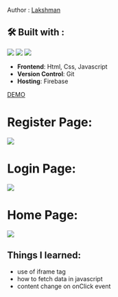 Author : [Lakshman](lakshmanram2259@gmail.com)

## 🛠️ Built with :
<img src="https://img.shields.io/badge/html5-%23E34F26.svg?style=for-the-badge&logo=html5&logoColor=white"/> <img src="https://img.shields.io/badge/css3-%231572B6.svg?style=for-the-badge&logo=css3&logoColor=white"/> <img src="https://img.shields.io/badge/javascript-%23323330.svg?style=for-the-badge&logo=javascript&logoColor=%23F7DF1E"/> 
- **Frontend**: Html, Css, Javascript
- **Version Control**: Git
- **Hosting**: Firebase

[DEMO](https://govcour.web.app/index.html)

# Register Page:
<img src="https://i.postimg.cc/VvMz93zq/screencapture-govcour-web-app-register-html-2023-02-11-20-55-35.png"/>

# Login Page:
<img src="https://i.postimg.cc/2SN7xv7h/screencapture-govcour-web-app-Login-html-2023-02-11-20-55-47.png"/>

# Home Page:
<img src="https://i.postimg.cc/5txGnDSB/screencapture-govcour-web-app-index-html-2023-02-11-20-56-36.png"/>

## Things I learned:
- use of iframe tag
- how to fetch data in javascript
- content change on onClick event

